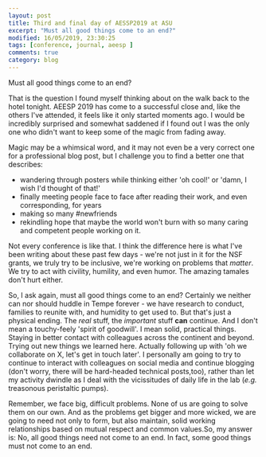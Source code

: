 ```yaml
---
layout: post
title: Third and final day of AESSP2019 at ASU
excerpt: "Must all good things come to an end?"
modified: 16/05/2019, 23:30:25
tags: [conference, journal, aeesp ]
comments: true
category: blog
---
```


Must all good things come to an end?

That is the question I found myself thinking about on the walk back to the hotel tonight. AEESP 2019 has come to a successful close and, like the others I've attended, it feels like it only started moments ago. I would be incredibly surprised and somewhat saddened if I found out I was the only one who didn't want to keep some of the magic from fading away.

Magic may be a whimsical word, and it may not even be a very correct one for a professional blog post, but I challenge you to find  a better one that describes:
* wandering through posters while thinking either 'oh cool!' or 'damn, I wish I'd thought of that!'
* finally meeting people face to face after reading their work, and even corresponding, for years
* making so many #newfriends
* rekindling hope that maybe the world won't burn with so many caring and competent people working on it.

Not every conference is like that. I think the difference here is what I've been writing about these past few days - we're not just in it for the NSF grants, we truly try to be inclusive, we're working on problems that *matter*. We try to act with civility, humility, and even humor. The amazing tamales don't hurt either.

So, I ask again, must all good things come to an end?  Certainly we neither can nor should huddle in Tempe forever - we have research to conduct, families to reunite with, and humidity to get used to.  But that's just a physical ending. The *real* stuff, the *important* stuff **can** continue. And I don't mean a touchy-feely 'spirit of goodwill'. I mean solid, practical things. Staying in better contact with colleagues across the continent and beyond. Trying out new things we learned here. Actually following up with 'oh we collaborate on X, let's get in touch later'. I personally am going to try to continue to interact with colleagues on social media and continue blogging (don't worry, there will be hard-headed technical posts,too), rather than let my activity dwindle as I deal with the vicissitudes of daily life in the lab (*e.g.* treasonous peristaltic pumps).

Remember, we face big, difficult problems.  None of us are going to solve them on our own. And as the problems get bigger and more wicked, we are going to need not only to form, but also maintain, solid working relationships based on mutual respect and common values.So, my answer is: No, all good things need not come to an end. In fact, some good things must not come to an end.
